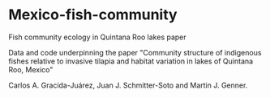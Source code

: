 # Mexico-fish-community

Fish community ecology in Quintana Roo lakes paper

Data and code underpinning the paper "Community structure of indigenous fishes relative to invasive tilapia and habitat variation in lakes of Quintana Roo, Mexico"

Carlos A. Gracida-Juárez, Juan J. Schmitter-Soto and Martin J. Genner.
